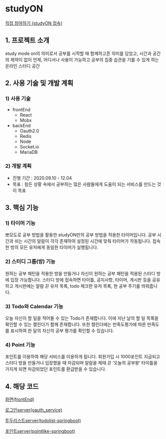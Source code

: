 # studyON

[직접 참여하기 (studyON 접속)](https://gpwltl.github.io/)

## 1. 프로젝트 소개
study mode on의 의미로서 공부를 시작할 때 함께하고픈 의미를 담았고, 시간과 공간의 제약이 없이 언제, 어디서나 사용이 가능하고 공부의 집중 습관을 기를 수 있게 하는 온라인 스터디 공간

## 2. 사용 기술 및 개발 계획
### 1) 사용 기술
- frontEnd
  - React
  - Mobx
- backEnd
  - Oauth2.0
  - Redis
  - Node
  - Socket.io
  - MariaDB

### 2) 개발 계획
- 진행 기간 : 2020.09.10 - 12.04
- 목표 : 힘든 상황 속에서 공부하는 많은 사람들에게 도움이 되는 서비스를 만드는 것이 목표

## 3. 핵심 기능
### 1) 타이머 기능
뽀모도로 공부 방법을 활용한 studyON만의 공부 방법을 적용한 타이머입니다. 공부 시간과 쉬는 시간의 알람이 각각 존재하여 설정된 시간에 맞춰 타이머가 작동됩니다. 접속한 방의 모든 유저에게 동일한 타이머가 실행됩니다. 

### 2) 스터디 그룹(방) 기능
 원하는 공부 패턴을 적용한 방을 만들거나 자신이 원하는 공부 패턴을 적용된 스터디 방에 입장 가능합니다. 스터디 방에 접속하면 타이틀, 공지사항, 타이머, 게시판 등을 공유하고 게시판에는 알람 끈 유저 목록, todo 체크한 유저 목록, 현 공부 주기를 띄워줍니다. 

### 3) Todo와 Calendar 기능
 오늘 자신이 할 일을 적어둘 수 있는 Todo가 존재합니다. 이에 지난 날의 할 일 목록을 확인할 수 있는 캘린더가 함께 존재합니다. 또한 캘린더에는 만족도평가에 따른 만족도를 표시하여 한 달의 자신의 공부 평가를 확인할 수 있습니다. 

### 4) Point 기능
 포인트를 이용하여 해당 서비스를 이용하게 됩니다. 회원가입 시 1000포인트 지급되고 스터디 방을 만들거나 입장했을 때 차감되며 알람을 제때 끈 ‘오늘의 공부왕’ 타이틀을 가지게 되면 차감되었던 포인트를 환급받을 수 있습니다. 

## 4. 해당 코드 
[화면(frontEnd)](https://github.com/TeamTMTB/studyON_fe)

[로그인server(oauth_service)](https://github.com/TeamTMTB/Oauth_Service)

[투두리스트server(todolist-springboot)](https://github.com/TeamTMTB/StudyOn-todolist-springboot)

[포인트server(pointlike-springboot)](https://github.com/TeamTMTB/StudyOn-pointlike-springboot)

